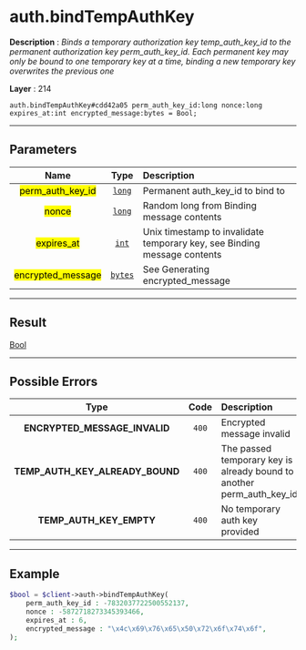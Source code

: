 # auth.bindTempAuthKey

**Description** : *Binds a temporary authorization key temp\_auth\_key\_id to the permanent authorization key perm\_auth\_key\_id\. Each permanent key may only be bound to one temporary key at a time, binding a new temporary key overwrites the previous one*

**Layer** : 214

```tl
auth.bindTempAuthKey#cdd42a05 perm_auth_key_id:long nonce:long expires_at:int encrypted_message:bytes = Bool;
```

---

## Parameters

| Name | Type | Description |
| :---: | :---: | :--- |
| <mark>perm_auth_key_id</mark> | [`long`](type/long) | Permanent auth_key_id to bind to |
| <mark>nonce</mark> | [`long`](type/long) | Random long from Binding message contents |
| <mark>expires_at</mark> | [`int`](type/int) | Unix timestamp to invalidate temporary key, see Binding message contents |
| <mark>encrypted_message</mark> | [`bytes`](type/bytes) | See Generating encrypted_message |

---

## Result

[Bool](type/Bool)

---

## Possible Errors

| Type | Code | Description |
| :---: | :---: | :--- |
| **ENCRYPTED_MESSAGE_INVALID** | `400` | Encrypted message invalid |
| **TEMP_AUTH_KEY_ALREADY_BOUND** | `400` | The passed temporary key is already bound to another perm_auth_key_id |
| **TEMP_AUTH_KEY_EMPTY** | `400` | No temporary auth key provided |

---

## Example

```php
$bool = $client->auth->bindTempAuthKey(
	perm_auth_key_id : -7832037722500552137,
	nonce : -5872718273345393466,
	expires_at : 6,
	encrypted_message : "\x4c\x69\x76\x65\x50\x72\x6f\x74\x6f",
);
```